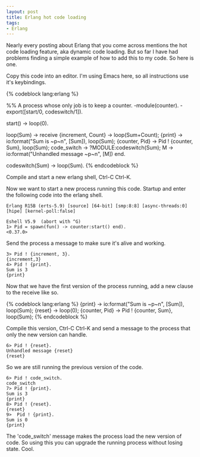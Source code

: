 ```yaml
---
layout: post
title: Erlang hot code loading
tags:
- Erlang
---
```

Nearly every posting about Erlang that you come across mentions the hot code
loading feature, aka dynamic code loading. But so far I have had problems
finding a simple example of how to add this to my code. So here is one.

Copy this code into an editor. I'm using Emacs here, so all instructions use it's keybindings.

{% codeblock lang:erlang %}

%% A process whose only job is to keep a counter.
-module(counter).
-export([start/0, codeswitch/1]).

start() -> loop(0).

loop(Sum) ->
    receive
        {increment, Count} ->
            loop(Sum+Count);
	{print} ->
	    io:format("Sum is ~p~n", [Sum]),
	    loop(Sum);
        {counter, Pid} ->
            Pid ! {counter, Sum},
            loop(Sum);
        code_switch ->
            ?MODULE:codeswitch(Sum);
	M ->
	    io:format("Unhandled message ~p~n", [M])
    end.

codeswitch(Sum) -> loop(Sum).
{% endcodeblock %}

Compile and start a new erlang shell, Ctrl-C Ctrl-K.

Now we want to start a new process running this code. Startup and enter the
following code into the erlang shell.

    Erlang R15B (erts-5.9) [source] [64-bit] [smp:8:8] [async-threads:0] [hipe] [kernel-poll:false]

    Eshell V5.9  (abort with ^G)
    1> Pid = spawn(fun() -> counter:start() end).
    <0.37.0>

Send the process a message to make sure it's alive and working.


    3> Pid ! {increment, 3}.
    {increment,3}
    4> Pid ! {print}.
    Sum is 3
    {print}

Now that we have the first version of the process running, add a new clause to
the receive like so.

{% codeblock lang:erlang %}
        {print} ->
	    io:format("Sum is ~p~n", [Sum]),
	    loop(Sum);
	{reset} ->
	    loop(0);
        {counter, Pid} ->
            Pid ! {counter, Sum},
            loop(Sum);
{% endcodeblock %}

Compile this version, Ctrl-C Ctrl-K and send a message to the process that only
the new version can handle.

    6> Pid ! {reset}.
    Unhandled message {reset}
    {reset}

So we are still running the previous version of the code.

    6> Pid ! code_switch.
    code_switch
    7> Pid ! {print}.
    Sum is 3
    {print}
    8> Pid ! {reset}.
    {reset}
    9>  Pid ! {print}.
    Sum is 0
    {print}

The 'code_switch' message makes the process load the new version of code. So
using this you can upgrade the running process without losing state. Cool.
